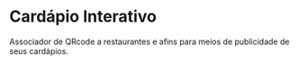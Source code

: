 # Cardápio Interativo

Associador de QRcode a restaurantes e afins para meios de publicidade de seus cardápios.
